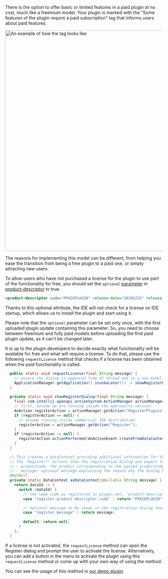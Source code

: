 [//]: # (title: Free functionality in a paid plugin)

<p>There is the option to offer basic or limited features in a paid plugin at no cost, much like a freemium model. Your plugin is marked with the “Some features of the plugin require a paid subscription” tag that informs users about paid features.</p>

<img src="free-paid-example.png" alt="An example of how the tag looks like"
width="706"/>

<p>The reasons for implementing this model can be different, from helping you ease the transition from being a free plugin to a paid one, or simply attracting new users.</p>

<p>To allow users who have not purchased a license for the plugin to use part of the functionality for free, you should set the <code>optional</code> <a href="add-required-parameters.md">parameter</a> in <a href="https://plugins.jetbrains.com/docs/intellij/plugin-configuration-file.html?from=jetbrains.org">product-descriptor</a> to <control>true</control>.</p>

 ```xml
 <product-descriptor code="PPAIDPLUGIN" release-date="20201225" release-version="20201" optional="true"/>
 ```
<p>Thanks to this optional attribute, the IDE will not check for a license on IDE startup, which allows us to install the plugin and start using it.
</p>

<warning>
    <p>
        Please note that the <code>optional</code> parameter can be set only once, with the first uploaded plugin update containing this parameter. So, you need to choose between freemium and fully paid models before uploading the first paid plugin update, as it can't be changed later.
    </p>
</warning>

<p> It is up to the plugin developers to decide exactly what functionality will be available for free and what will require a license. To do that, please use the following <code>requestLicense</code> method that checks if a license has been obtained when the paid functionality is called.</p>

```Java
  public static void requestLicense(final String message) {
    // ensure the dialog is appeared from UI thread and in a non-modal context
    ApplicationManager.getApplication().invokeLater(() -> showRegisterDialog(message), ModalityState.NON_MODAL);
  }
  
  private static void showRegisterDialog(final String message) {
    final com.intellij.openapi.actionSystem.ActionManager actionManager = com.intellij.openapi.actionSystem.ActionManager.getInstance();
    // first, assume we are running inside the opensource version
    AnAction registerAction = actionManager.getAction("RegisterPlugins");
    if (registerAction == null) {
      // assume running inside commercial IDE distribution
      registerAction = actionManager.getAction("Register");
    }
    if (registerAction != null) {
      registerAction.actionPerformed(AnActionEvent.createFromDataContext("", new Presentation(), asDataContext(message)));
    }
  }

  // This creates a DataContext providing additional information for the license UI
  // The "Register*" actions show the registration dialog and expect to find this additional data in the DataContext passed to the action
  // - productCode: the product corresponding to the passed productCode will be pre-selected in the opened dialog
  // - message: optional message explaining the reason why the dialog has been shown
  @NotNull
  private static DataContext asDataContext(@Nullable String message) {
    return dataId -> {
      switch (dataId) {
        // the same code as registered in plugin.xml, 'product-descriptor' tag
        case "register.product-descriptor.code" : return "PPAIDPLUGIN";

        // optional message to be shown in the registration dialog that appears
        case "register.message" : return message;
        
        default: return null;
      }
    };
  }
```

<p>If a license is not activated, the <code>requestLicense</code> method can open the Register dialog and prompt the user to activate the license. Alternatively, you can add a button in the menu to activate the plugin using this <code>requestLicense</code> method or come up with your own way of using the method. </p>
<p>You can see the usage of this method in <a href="https://github.com/JetBrains/marketplace-makemecoffee-plugin/blob/51208c42e2692cee1843595f345a2319caa5660a/src/main/java/actions/MakeCoffeeAction.java#L81">our demo plugin</a>.</p>